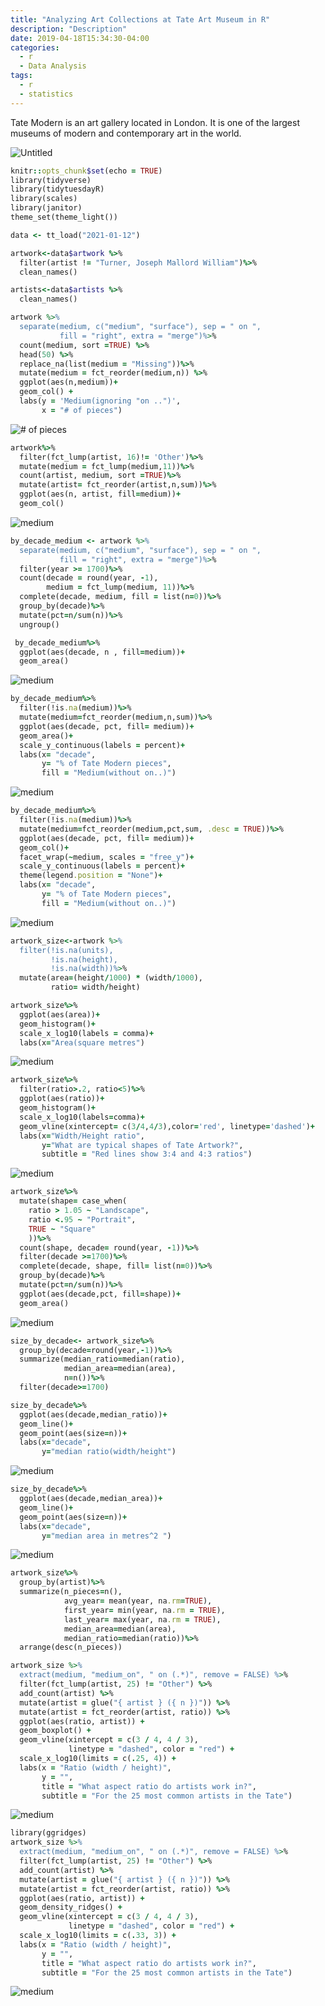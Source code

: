 ```yaml
---
title: "Analyzing Art Collections at Tate Art Museum in R"
description: "Description"
date: 2019-04-18T15:34:30-04:00
categories:
  - r
  - Data Analysis
tags:
  - r
  - statistics
---
```

Tate Modern is an art gallery located in London. It is one of the largest museums of modern and contemporary art in the world.

<img src="{{site.baseurl | prepend: site.url}}images/tate.png" alt="Untitled" />

```ruby
knitr::opts_chunk$set(echo = TRUE)
library(tidyverse)
library(tidytuesdayR)
library(scales)
library(janitor)
theme_set(theme_light())
```

```ruby
data <- tt_load("2021-01-12")
```

```ruby
artwork<-data$artwork %>%
  filter(artist != "Turner, Joseph Mallord William")%>%
  clean_names()

artists<-data$artists %>%
  clean_names()
```

```ruby
artwork %>%
  separate(medium, c("medium", "surface"), sep = " on ",
           fill = "right", extra = "merge")%>%
  count(medium, sort =TRUE) %>%
  head(50) %>%
  replace_na(list(medium = "Missing"))%>%
  mutate(medium = fct_reorder(medium,n)) %>%
  ggplot(aes(n,medium))+
  geom_col() +
  labs(y = 'Medium(ignoring "on ..")',
       x = "# of pieces")
```
<img src="{{site.baseurl | prepend: site.url}}images/tate/unnamed-chunk-4-1.png.png" alt="# of pieces" />

```ruby
artwork%>%
  filter(fct_lump(artist, 16)!= 'Other')%>%
  mutate(medium = fct_lump(medium,11))%>%
  count(artist, medium, sort =TRUE)%>%
  mutate(artist= fct_reorder(artist,n,sum))%>%
  ggplot(aes(n, artist, fill=medium))+
  geom_col()
```
<img src="{{site.baseurl | prepend: site.url}}images/tate/unnamed-chunk-5-1.png" alt="medium" />

```ruby
by_decade_medium <- artwork %>%
  separate(medium, c("medium", "surface"), sep = " on ",
           fill = "right", extra = "merge")%>%
  filter(year >= 1700)%>%
  count(decade = round(year, -1),
        medium = fct_lump(medium, 11))%>%
  complete(decade, medium, fill = list(n=0))%>%
  group_by(decade)%>%
  mutate(pct=n/sum(n))%>%
  ungroup()
```

```ruby
 by_decade_medium%>%
  ggplot(aes(decade, n , fill=medium))+
  geom_area()
```
<img src="{{site.baseurl | prepend: site.url}}images/tate/unnamed-chunk-7-1.png" alt="medium" />

```ruby
by_decade_medium%>%
  filter(!is.na(medium))%>%
  mutate(medium=fct_reorder(medium,n,sum))%>%
  ggplot(aes(decade, pct, fill= medium))+
  geom_area()+
  scale_y_continuous(labels = percent)+
  labs(x= "decade",
       y= "% of Tate Modern pieces",
       fill = "Medium(without on..)")
```
<img src="{{site.baseurl | prepend: site.url}}images/tate/unnamed-chunk-8-1.png" alt="medium" />

```ruby
by_decade_medium%>%
  filter(!is.na(medium))%>%
  mutate(medium=fct_reorder(medium,pct,sum, .desc = TRUE))%>%
  ggplot(aes(decade, pct, fill= medium))+
  geom_col()+
  facet_wrap(~medium, scales = "free_y")+
  scale_y_continuous(labels = percent)+
  theme(legend.position = "None")+
  labs(x= "decade",
       y= "% of Tate Modern pieces",
       fill = "Medium(without on..)")
```
<img src="{{site.baseurl | prepend: site.url}}images/tate/unnamed-chunk-9-1.png" alt="medium" />

```ruby
artwork_size<-artwork %>%
  filter(!is.na(units),
         !is.na(height),
         !is.na(width))%>%
  mutate(area=(height/1000) * (width/1000),
         ratio= width/height)

artwork_size%>%
  ggplot(aes(area))+
  geom_histogram()+
  scale_x_log10(labels = comma)+
  labs(x="Area(square metres")
```
<img src="{{site.baseurl | prepend: site.url}}images/tate/unnamed-chunk-10-1.png" alt="medium" />

```ruby
artwork_size%>%
  filter(ratio>.2, ratio<5)%>%
  ggplot(aes(ratio))+
  geom_histogram()+
  scale_x_log10(labels=comma)+
  geom_vline(xintercept= c(3/4,4/3),color='red', linetype='dashed')+
  labs(x="Width/Height ratio",
       y="What are typical shapes of Tate Artwork?",
       subtitle = "Red lines show 3:4 and 4:3 ratios")
```
<img src="{{site.baseurl | prepend: site.url}}images/tate/unnamed-chunk-11-1.png" alt="medium" />

```ruby
artwork_size%>%
  mutate(shape= case_when(
    ratio > 1.05 ~ "Landscape",
    ratio <.95 ~ "Portrait",
    TRUE ~ "Square"
    ))%>%
  count(shape, decade= round(year, -1))%>%
  filter(decade >=1700)%>%
  complete(decade, shape, fill= list(n=0))%>%
  group_by(decade)%>%
  mutate(pct=n/sum(n))%>%
  ggplot(aes(decade,pct, fill=shape))+
  geom_area()
```
<img src="{{site.baseurl | prepend: site.url}}images/tate/unnamed-chunk-12-1.png" alt="medium" />

```ruby
size_by_decade<- artwork_size%>%
  group_by(decade=round(year,-1))%>%
  summarize(median_ratio=median(ratio),
            median_area=median(area),
            n=n())%>%
  filter(decade>=1700)

size_by_decade%>%
  ggplot(aes(decade,median_ratio))+
  geom_line()+
  geom_point(aes(size=n))+
  labs(x="decade",
       y="median ratio(width/height")
```
<img src="{{site.baseurl | prepend: site.url}}images/tate/unnamed-chunk-13-1.png" alt="medium" />

```ruby
size_by_decade%>%
  ggplot(aes(decade,median_area))+
  geom_line()+
  geom_point(aes(size=n))+
  labs(x="decade",
       y="median area in metres^2 ")
```
<img src="{{site.baseurl | prepend: site.url}}images/tate/unnamed-chunk-14-1.png" alt="medium" />

```ruby
artwork_size%>%
  group_by(artist)%>%
  summarize(n_pieces=n(),
            avg_year= mean(year, na.rm=TRUE),
            first_year= min(year, na.rm = TRUE),
            last_year= max(year, na.rm = TRUE),
            median_area=median(area),
            median_ratio=median(ratio))%>%
  arrange(desc(n_pieces))

artwork_size %>%
  extract(medium, "medium_on", " on (.*)", remove = FALSE) %>%
  filter(fct_lump(artist, 25) != "Other") %>%
  add_count(artist) %>%
  mutate(artist = glue("{ artist } ({ n })")) %>%
  mutate(artist = fct_reorder(artist, ratio)) %>%
  ggplot(aes(ratio, artist)) +
  geom_boxplot() +
  geom_vline(xintercept = c(3 / 4, 4 / 3),
             linetype = "dashed", color = "red") +
  scale_x_log10(limits = c(.25, 4)) +
  labs(x = "Ratio (width / height)",
       y = "",
       title = "What aspect ratio do artists work in?",
       subtitle = "For the 25 most common artists in the Tate")
```
<img src="{{site.baseurl | prepend: site.url}}images/tate/unnamed-chunk-15-1.png" alt="medium" />

```ruby
library(ggridges)
artwork_size %>%
  extract(medium, "medium_on", " on (.*)", remove = FALSE) %>%
  filter(fct_lump(artist, 25) != "Other") %>%
  add_count(artist) %>%
  mutate(artist = glue("{ artist } ({ n })")) %>%
  mutate(artist = fct_reorder(artist, ratio)) %>%
  ggplot(aes(ratio, artist)) +
  geom_density_ridges() +
  geom_vline(xintercept = c(3 / 4, 4 / 3),
             linetype = "dashed", color = "red") +
  scale_x_log10(limits = c(.33, 3)) +
  labs(x = "Ratio (width / height)",
       y = "",
       title = "What aspect ratio do artists work in?",
       subtitle = "For the 25 most common artists in the Tate")
```
<img src="{{site.baseurl | prepend: site.url}}images/tate/unnamed-chunk-16-1.png" alt="medium" />
